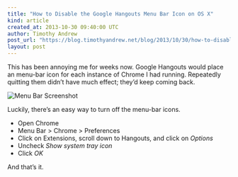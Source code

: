 ```yaml
---
title: "How to Disable the Google Hangouts Menu Bar Icon on OS X"
kind: article
created_at: 2013-10-30 09:40:00 UTC
author: Timothy Andrew
post_url: "https://blog.timothyandrew.net/blog/2013/10/30/how-to-disable-the-google-hangouts-menu-bar-icon-on-os-x/"
layout: post
---
```

<p>This has been annoying me for weeks now. Google Hangouts would place an menu-bar icon for each instance of Chrome I had running. Repeatedly quitting them didn&#8217;t have much effect; they&#8217;d keep coming back.</p>

<p><img src="https://blog.timothyandrew.net/images/hangouts/menubar.png" alt="Menu Bar Screenshot" /></p>

<p>Luckily, there&#8217;s an easy way to turn off the menu-bar icons.</p>

<ul>
<li>Open Chrome</li>
<li>Menu Bar > Chrome > Preferences</li>
<li>Click on Extensions, scroll down to Hangouts, and click on <em>Options</em></li>
<li>Uncheck <em>Show system tray icon</em></li>
<li>Click <em>OK</em></li>
</ul>


<p>And that&#8217;s it.</p>

